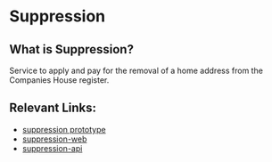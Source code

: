 # Suppression

## What is Suppression?
Service to apply and pay for the removal of a home address from the Companies House register.

## Relevant Links:
* [suppression prototype](https://suppress-my-details-v1.herokuapp.com/)
* [suppression-web](https://github.com/companieshouse/suppression-web)
* [suppression-api](https://github.com/companieshouse/suppression-api)

